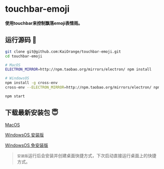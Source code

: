 # touchbar-emoji #

**使用touchbar来控制飘落emoji表情雨。**

## 运行源码 🤣 ##

```sh
git clone git@github.com:KaiOrange/touchbar-emoji.git
cd touchbar-emoji

# MacOS
ELECTRON_MIRROR=http://npm.taobao.org/mirrors/electron/ npm install

# WindowsOS
npm install -g cross-env
cross-env --ELECTRON_MIRROR=http://npm.taobao.org/mirrors/electron/ npm install

npm start
```

## 下载最新安装包 😇 ##

[MacOS](http://touchbar-emoji.cn-bj.ufileos.com/touchbar-emoji-darwin-x64.zip)

[WindowsOS 安装版](http://touchbar-emoji.cn-bj.ufileos.com/touchbar-emoji-Setup-win32.zip)

[WindowsOS 免安装版](http://touchbar-emoji.cn-bj.ufileos.com/touchbar-emoji-win32-x64.zip)

> `安装版`运行后会安装并创建桌面快捷方式，下次启动直接运行桌面上的快捷方式。
